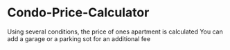# Condo-Price-Calculator
Using several conditions, the price of ones apartment is calculated
You can add a garage or a parking sot for an additional fee
